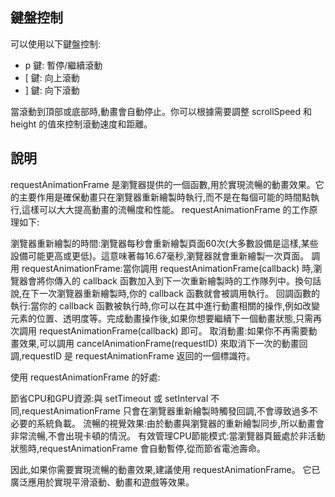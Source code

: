 
## 鍵盤控制

可以使用以下鍵盤控制:

- p 鍵: 暫停/繼續滾動
- [ 鍵: 向上滾動
- ] 鍵: 向下滾動

當滾動到頂部或底部時,動畫會自動停止。你可以根據需要調整 scrollSpeed 和 height 的值來控制滾動速度和距離。

## 說明

requestAnimationFrame 是瀏覽器提供的一個函數,用於實現流暢的動畫效果。它的主要作用是確保動畫只在瀏覽器重新繪製時執行,而不是在每個可能的時間點執行,這樣可以大大提高動畫的流暢度和性能。
requestAnimationFrame 的工作原理如下:

瀏覽器重新繪製的時間:瀏覽器每秒會重新繪製頁面60次(大多數設備是這樣,某些設備可能更高或更低)。這意味著每16.67毫秒,瀏覽器就會重新繪製一次頁面。
調用 requestAnimationFrame:當你調用 requestAnimationFrame(callback) 時,瀏覽器會將你傳入的 callback 函數加入到下一次重新繪製時的工作隊列中。換句話說,在下一次瀏覽器重新繪製時,你的 callback 函數就會被調用執行。
回調函數的執行:當你的 callback 函數被執行時,你可以在其中進行動畫相關的操作,例如改變元素的位置、透明度等。完成動畫操作後,如果你想要繼續下一個動畫狀態,只需再次調用 requestAnimationFrame(callback) 即可。
取消動畫:如果你不再需要動畫效果,可以調用 cancelAnimationFrame(requestID) 來取消下一次的動畫回調,requestID 是 requestAnimationFrame 返回的一個標識符。

使用 requestAnimationFrame 的好處:

節省CPU和GPU資源:與 setTimeout 或 setInterval 不同,requestAnimationFrame 只會在瀏覽器重新繪製時觸發回調,不會導致過多不必要的系統負載。
流暢的視覺效果:由於動畫與瀏覽器的重新繪製同步,所以動畫會非常流暢,不會出現卡頓的情況。
有效管理CPU節能模式:當瀏覽器頁籤處於非活動狀態時,requestAnimationFrame 會自動暫停,從而節省電池壽命。

因此,如果你需要實現流暢的動畫效果,建議使用 requestAnimationFrame。 它已廣泛應用於實現平滑滾動、動畫和遊戲等效果。
